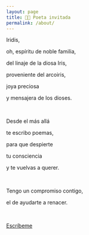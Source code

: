 ```yaml
---
layout: page
title: 👩‍🎨 Poeta invitada
permalink: /about/
---
```


Iridis,

oh, espíritu de noble familia,

del linaje de la diosa Iris, 

proveniente del arcoiris, 

joya preciosa

y mensajera de los dioses. 

<br>

Desde el más allá 

te escribo poemas, 

para que despierte 

tu consciencia 

y te vuelvas a querer. 

<br>

Tengo un compromiso contigo, 

el de ayudarte a renacer.

<br>

<a href="mailto:iridis@poemas.io">Escríbeme</a>  

